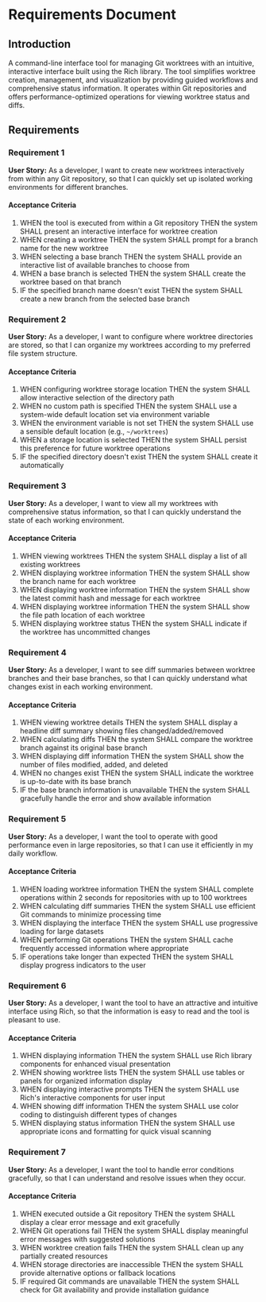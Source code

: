 # Requirements Document

## Introduction

A command-line interface tool for managing Git worktrees with an intuitive, interactive interface built using the Rich library. The tool simplifies worktree creation, management, and visualization by providing guided workflows and comprehensive status information. It operates within Git repositories and offers performance-optimized operations for viewing worktree status and diffs.

## Requirements

### Requirement 1

**User Story:** As a developer, I want to create new worktrees interactively from within any Git repository, so that I can quickly set up isolated working environments for different branches.

#### Acceptance Criteria

1. WHEN the tool is executed from within a Git repository THEN the system SHALL present an interactive interface for worktree creation
2. WHEN creating a worktree THEN the system SHALL prompt for a branch name for the new worktree
3. WHEN selecting a base branch THEN the system SHALL provide an interactive list of available branches to choose from
4. WHEN a base branch is selected THEN the system SHALL create the worktree based on that branch
5. IF the specified branch name doesn't exist THEN the system SHALL create a new branch from the selected base branch

### Requirement 2

**User Story:** As a developer, I want to configure where worktree directories are stored, so that I can organize my worktrees according to my preferred file system structure.

#### Acceptance Criteria

1. WHEN configuring worktree storage location THEN the system SHALL allow interactive selection of the directory path
2. WHEN no custom path is specified THEN the system SHALL use a system-wide default location set via environment variable
3. WHEN the environment variable is not set THEN the system SHALL use a sensible default location (e.g., `~/worktrees`)
4. WHEN a storage location is selected THEN the system SHALL persist this preference for future worktree operations
5. IF the specified directory doesn't exist THEN the system SHALL create it automatically

### Requirement 3

**User Story:** As a developer, I want to view all my worktrees with comprehensive status information, so that I can quickly understand the state of each working environment.

#### Acceptance Criteria

1. WHEN viewing worktrees THEN the system SHALL display a list of all existing worktrees
2. WHEN displaying worktree information THEN the system SHALL show the branch name for each worktree
3. WHEN displaying worktree information THEN the system SHALL show the latest commit hash and message for each worktree
4. WHEN displaying worktree information THEN the system SHALL show the file path location of each worktree
5. WHEN displaying worktree status THEN the system SHALL indicate if the worktree has uncommitted changes

### Requirement 4

**User Story:** As a developer, I want to see diff summaries between worktree branches and their base branches, so that I can quickly understand what changes exist in each working environment.

#### Acceptance Criteria

1. WHEN viewing worktree details THEN the system SHALL display a headline diff summary showing files changed/added/removed
2. WHEN calculating diffs THEN the system SHALL compare the worktree branch against its original base branch
3. WHEN displaying diff information THEN the system SHALL show the number of files modified, added, and deleted
4. WHEN no changes exist THEN the system SHALL indicate the worktree is up-to-date with its base branch
5. IF the base branch information is unavailable THEN the system SHALL gracefully handle the error and show available information

### Requirement 5

**User Story:** As a developer, I want the tool to operate with good performance even in large repositories, so that I can use it efficiently in my daily workflow.

#### Acceptance Criteria

1. WHEN loading worktree information THEN the system SHALL complete operations within 2 seconds for repositories with up to 100 worktrees
2. WHEN calculating diff summaries THEN the system SHALL use efficient Git commands to minimize processing time
3. WHEN displaying the interface THEN the system SHALL use progressive loading for large datasets
4. WHEN performing Git operations THEN the system SHALL cache frequently accessed information where appropriate
5. IF operations take longer than expected THEN the system SHALL display progress indicators to the user

### Requirement 6

**User Story:** As a developer, I want the tool to have an attractive and intuitive interface using Rich, so that the information is easy to read and the tool is pleasant to use.

#### Acceptance Criteria

1. WHEN displaying information THEN the system SHALL use Rich library components for enhanced visual presentation
2. WHEN showing worktree lists THEN the system SHALL use tables or panels for organized information display
3. WHEN displaying interactive prompts THEN the system SHALL use Rich's interactive components for user input
4. WHEN showing diff information THEN the system SHALL use color coding to distinguish different types of changes
5. WHEN displaying status information THEN the system SHALL use appropriate icons and formatting for quick visual scanning

### Requirement 7

**User Story:** As a developer, I want the tool to handle error conditions gracefully, so that I can understand and resolve issues when they occur.

#### Acceptance Criteria

1. WHEN executed outside a Git repository THEN the system SHALL display a clear error message and exit gracefully
2. WHEN Git operations fail THEN the system SHALL display meaningful error messages with suggested solutions
3. WHEN worktree creation fails THEN the system SHALL clean up any partially created resources
4. WHEN storage directories are inaccessible THEN the system SHALL provide alternative options or fallback locations
5. IF required Git commands are unavailable THEN the system SHALL check for Git availability and provide installation guidance